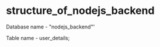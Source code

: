 # structure_of_nodejs_backend

Database name - "nodejs_backend"'

Table name - user_details;

<!-- https://softchris.github.io/pages/joi.html#building-a-middleware -->
<!-- https://github.com/rabbitmq/rabbitmq-tutorials -->